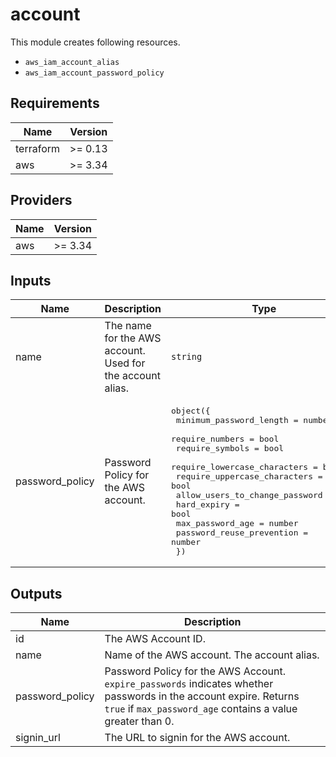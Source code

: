 # account

This module creates following resources.

- `aws_iam_account_alias`
- `aws_iam_account_password_policy`

<!-- BEGINNING OF PRE-COMMIT-TERRAFORM DOCS HOOK -->
## Requirements

| Name | Version |
|------|---------|
| terraform | >= 0.13 |
| aws | >= 3.34 |

## Providers

| Name | Version |
|------|---------|
| aws | >= 3.34 |

## Inputs

| Name | Description | Type | Default | Required |
|------|-------------|------|---------|:--------:|
| name | The name for the AWS account. Used for the account alias. | `string` | n/a | yes |
| password\_policy | Password Policy for the AWS account. | <pre>object({<br>    minimum_password_length        = number<br>    require_numbers                = bool<br>    require_symbols                = bool<br>    require_lowercase_characters   = bool<br>    require_uppercase_characters   = bool<br>    allow_users_to_change_password = bool<br>    hard_expiry                    = bool<br>    max_password_age               = number<br>    password_reuse_prevention      = number<br>  })</pre> | <pre>{<br>  "allow_users_to_change_password": true,<br>  "hard_expiry": false,<br>  "max_password_age": 0,<br>  "minimum_password_length": 8,<br>  "password_reuse_prevention": 0,<br>  "require_lowercase_characters": true,<br>  "require_numbers": true,<br>  "require_symbols": true,<br>  "require_uppercase_characters": true<br>}</pre> | no |

## Outputs

| Name | Description |
|------|-------------|
| id | The AWS Account ID. |
| name | Name of the AWS account. The account alias. |
| password\_policy | Password Policy for the AWS Account. `expire_passwords` indicates whether passwords in the account expire. Returns `true` if `max_password_age` contains a value greater than 0. |
| signin\_url | The URL to signin for the AWS account. |

<!-- END OF PRE-COMMIT-TERRAFORM DOCS HOOK -->
